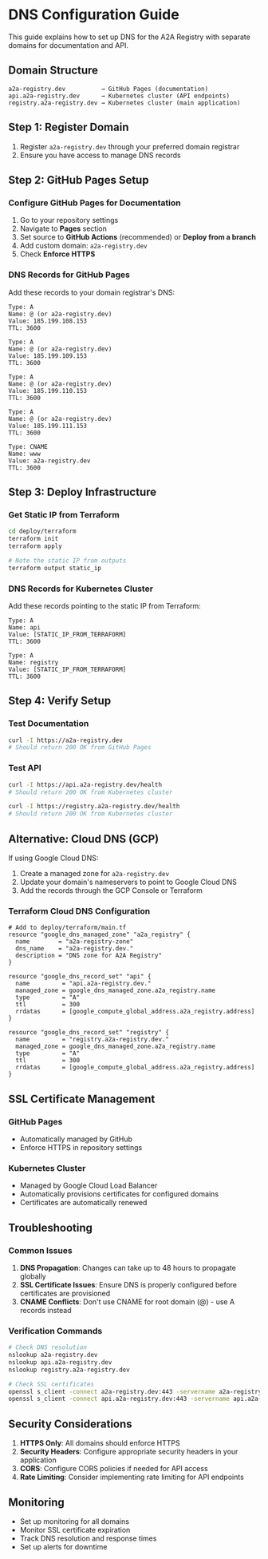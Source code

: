 # DNS Configuration Guide

This guide explains how to set up DNS for the A2A Registry with separate domains for documentation and API.

## Domain Structure

```
a2a-registry.dev          → GitHub Pages (documentation)
api.a2a-registry.dev      → Kubernetes cluster (API endpoints)
registry.a2a-registry.dev → Kubernetes cluster (main application)
```

## Step 1: Register Domain

1. Register `a2a-registry.dev` through your preferred domain registrar
2. Ensure you have access to manage DNS records

## Step 2: GitHub Pages Setup

### Configure GitHub Pages for Documentation

1. Go to your repository settings
2. Navigate to **Pages** section
3. Set source to **GitHub Actions** (recommended) or **Deploy from a branch**
4. Add custom domain: `a2a-registry.dev`
5. Check **Enforce HTTPS**

### DNS Records for GitHub Pages

Add these records to your domain registrar's DNS:

```
Type: A
Name: @ (or a2a-registry.dev)
Value: 185.199.108.153
TTL: 3600

Type: A
Name: @ (or a2a-registry.dev)
Value: 185.199.109.153
TTL: 3600

Type: A
Name: @ (or a2a-registry.dev)
Value: 185.199.110.153
TTL: 3600

Type: A
Name: @ (or a2a-registry.dev)
Value: 185.199.111.153
TTL: 3600

Type: CNAME
Name: www
Value: a2a-registry.dev
TTL: 3600
```

## Step 3: Deploy Infrastructure

### Get Static IP from Terraform

```bash
cd deploy/terraform
terraform init
terraform apply

# Note the static IP from outputs
terraform output static_ip
```

### DNS Records for Kubernetes Cluster

Add these records pointing to the static IP from Terraform:

```
Type: A
Name: api
Value: [STATIC_IP_FROM_TERRAFORM]
TTL: 3600

Type: A
Name: registry
Value: [STATIC_IP_FROM_TERRAFORM]
TTL: 3600
```

## Step 4: Verify Setup

### Test Documentation
```bash
curl -I https://a2a-registry.dev
# Should return 200 OK from GitHub Pages
```

### Test API
```bash
curl -I https://api.a2a-registry.dev/health
# Should return 200 OK from Kubernetes cluster

curl -I https://registry.a2a-registry.dev/health
# Should return 200 OK from Kubernetes cluster
```

## Alternative: Cloud DNS (GCP)

If using Google Cloud DNS:

1. Create a managed zone for `a2a-registry.dev`
2. Update your domain's nameservers to point to Google Cloud DNS
3. Add the records through the GCP Console or Terraform

### Terraform Cloud DNS Configuration

```hcl
# Add to deploy/terraform/main.tf
resource "google_dns_managed_zone" "a2a_registry" {
  name        = "a2a-registry-zone"
  dns_name    = "a2a-registry.dev."
  description = "DNS zone for A2A Registry"
}

resource "google_dns_record_set" "api" {
  name         = "api.a2a-registry.dev."
  managed_zone = google_dns_managed_zone.a2a_registry.name
  type         = "A"
  ttl          = 300
  rrdatas      = [google_compute_global_address.a2a_registry.address]
}

resource "google_dns_record_set" "registry" {
  name         = "registry.a2a-registry.dev."
  managed_zone = google_dns_managed_zone.a2a_registry.name
  type         = "A"
  ttl          = 300
  rrdatas      = [google_compute_global_address.a2a_registry.address]
}
```

## SSL Certificate Management

### GitHub Pages
- Automatically managed by GitHub
- Enforce HTTPS in repository settings

### Kubernetes Cluster
- Managed by Google Cloud Load Balancer
- Automatically provisions certificates for configured domains
- Certificates are automatically renewed

## Troubleshooting

### Common Issues

1. **DNS Propagation**: Changes can take up to 48 hours to propagate globally
2. **SSL Certificate Issues**: Ensure DNS is properly configured before certificates are provisioned
3. **CNAME Conflicts**: Don't use CNAME for root domain (@) - use A records instead

### Verification Commands

```bash
# Check DNS resolution
nslookup a2a-registry.dev
nslookup api.a2a-registry.dev
nslookup registry.a2a-registry.dev

# Check SSL certificates
openssl s_client -connect a2a-registry.dev:443 -servername a2a-registry.dev
openssl s_client -connect api.a2a-registry.dev:443 -servername api.a2a-registry.dev
```

## Security Considerations

1. **HTTPS Only**: All domains should enforce HTTPS
2. **Security Headers**: Configure appropriate security headers in your application
3. **CORS**: Configure CORS policies if needed for API access
4. **Rate Limiting**: Consider implementing rate limiting for API endpoints

## Monitoring

- Set up monitoring for all domains
- Monitor SSL certificate expiration
- Track DNS resolution and response times
- Set up alerts for downtime 
